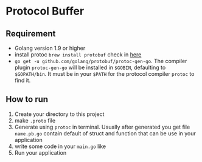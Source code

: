# Protocol Buffer
## Requirement
* Golang version 1.9 or higher
* install protoc `brew install protobuf` check in [here](http://google.github.io/proto-lens/installing-protoc.html)
* `go get -u github.com/golang/protobuf/protoc-gen-go`. The compiler plugin `protoc-gen-go` will be installed in `$GOBIN`, defaulting to `$GOPATH/bin`. It must be in your `$PATH` for the protocol compiler `protoc` to find it.

## How to run
1. Create your directory to this project
2. make `.proto` file
3. Generate using `protoc` in terminal. Usually after generated you get file `name.pb.go` contain default of struct and function that can be use in your application
4. write some code in your `main.go` like
5. Run your application

